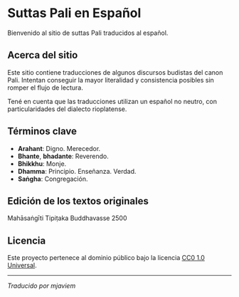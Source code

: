 # Suttas Pali en Español

Bienvenido al sitio de suttas Pali traducidos al español.

## Acerca del sitio

Este sitio contiene traducciones de algunos discursos budistas del canon Pali. Intentan conseguir la mayor literalidad y consistencia posibles sin romper el flujo de lectura.

Tené en cuenta que las traducciones utilizan un español no neutro, con particularidades del dialecto rioplatense.

## Términos clave

- **Arahant**: Digno. Merecedor.
- **Bhante**, **bhadante**: Reverendo.
- **Bhikkhu**: Monje.
- **Dhamma**: Principio. Enseñanza. Verdad.
- **Saṅgha**: Congregación.

## Edición de los textos originales

Mahāsaṅgīti Tipiṭaka Buddhavasse 2500

## Licencia
Este proyecto pertenece al dominio público bajo la licencia [CC0 1.0 Universal](https://github.com/mjaviem/suttas-spanish/blob/main/LICENSE).

---

*Traducido por mjaviem*